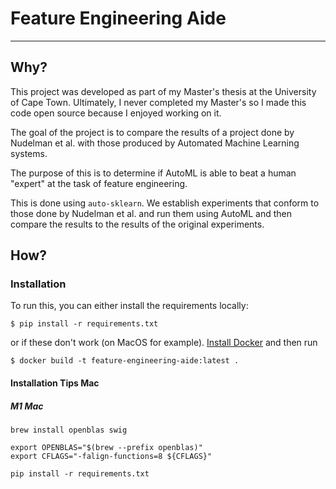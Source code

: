 # Feature Engineering Aide

---

## Why?
This project was developed as part of my Master's thesis 
at the University of Cape Town. Ultimately, I never completed my Master's
so I made this code open source because I enjoyed working on it.

The goal of the project is to compare the results of a project done 
by Nudelman et al. with those produced by Automated Machine Learning systems.

The purpose of this is to determine if AutoML is able to beat a human
"expert" at the task of feature engineering.

This is done using `auto-sklearn`. We establish experiments that conform
to those done by Nudelman et al. and run them using AutoML and then compare
the results to the results of the original experiments.

## How?

### Installation

To run this, you can either install the requirements locally:

```shell
$ pip install -r requirements.txt
```

or if these don't work (on MacOS for example). [Install Docker](https://docs.docker.com/get-docker/) and then run

```shell
$ docker build -t feature-engineering-aide:latest .
```

#### Installation Tips Mac

##### M1 Mac

```shell
brew install openblas swig

export OPENBLAS="$(brew --prefix openblas)"
export CFLAGS="-falign-functions=8 ${CFLAGS}"

pip install -r requirements.txt
```
